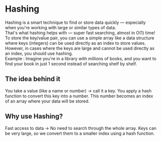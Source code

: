 # Hashing

Hashing is a smart technique to find or store data quickly — especially when you're working with large or similar types of data.<br>
That's what hashing helps with — super fast searching, almost in O(1) time!<br>To store the key/value pair, you can use a simple array like a data structure where keys (integers) can be used directly as an index to store values. However, in cases where the keys are large and cannot be used directly as an index, you should use hashing.<br>Example : Imagine you're in a library with millions of books, and you want to find your book in just 1 second instead of searching shelf by shelf.

## The idea behind it

You take a value (like a name or number) → call it a key.
You apply a hash function to convert this key into a number.
This number becomes an index of an array where your data will be stored.

## Why use Hashing?

Fast access to data → No need to search through the whole array.
Keys can be very large, so we convert them to a smaller index using a hash function.



